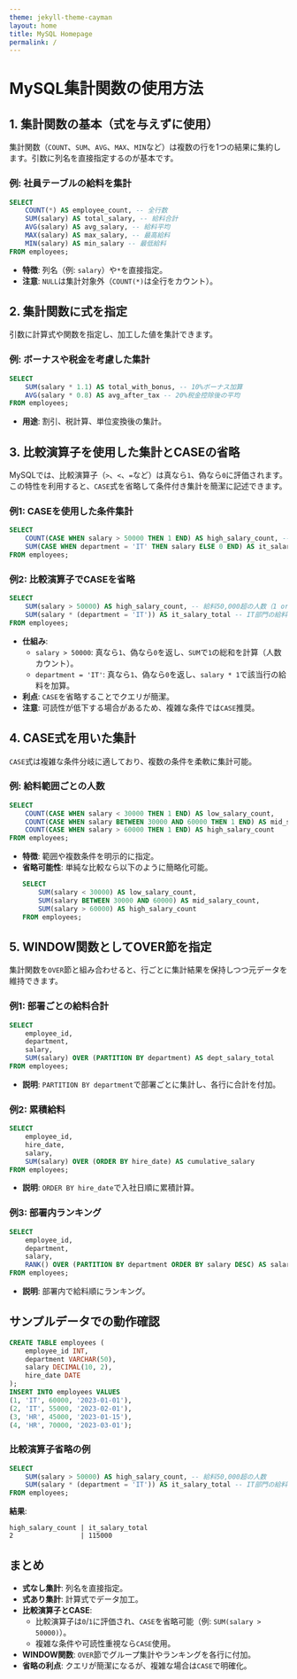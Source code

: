 ```yaml
---
theme: jekyll-theme-cayman
layout: home
title: MySQL Homepage
permalink: /
---
```

# MySQL集計関数の使用方法

## 1. 集計関数の基本（式を与えずに使用）
集計関数（`COUNT`、`SUM`、`AVG`、`MAX`、`MIN`など）は複数の行を1つの結果に集約します。引数に列名を直接指定するのが基本です。

### 例: 社員テーブルの給料を集計
```sql
SELECT 
    COUNT(*) AS employee_count, -- 全行数
    SUM(salary) AS total_salary, -- 給料合計
    AVG(salary) AS avg_salary, -- 給料平均
    MAX(salary) AS max_salary, -- 最高給料
    MIN(salary) AS min_salary -- 最低給料
FROM employees;
```

- **特徴**: 列名（例: `salary`）や`*`を直接指定。
- **注意**: `NULL`は集計対象外（`COUNT(*)`は全行をカウント）。

## 2. 集計関数に式を指定
引数に計算式や関数を指定し、加工した値を集計できます。

### 例: ボーナスや税金を考慮した集計
```sql
SELECT 
    SUM(salary * 1.1) AS total_with_bonus, -- 10%ボーナス加算
    AVG(salary * 0.8) AS avg_after_tax -- 20%税金控除後の平均
FROM employees;
```

- **用途**: 割引、税計算、単位変換後の集計。

## 3. 比較演算子を使用した集計とCASEの省略
MySQLでは、比較演算子（`>`、`<`、`=`など）は真なら`1`、偽なら`0`に評価されます。この特性を利用すると、`CASE`式を省略して条件付き集計を簡潔に記述できます。

### 例1: CASEを使用した条件集計
```sql
SELECT 
    COUNT(CASE WHEN salary > 50000 THEN 1 END) AS high_salary_count, -- 給料50,000超の人数
    SUM(CASE WHEN department = 'IT' THEN salary ELSE 0 END) AS it_salary_total -- IT部門の給料合計
FROM employees;
```

### 例2: 比較演算子でCASEを省略
```sql
SELECT 
    SUM(salary > 50000) AS high_salary_count, -- 給料50,000超の人数（1 or 0でカウント）
    SUM(salary * (department = 'IT')) AS it_salary_total -- IT部門の給料合計
FROM employees;
```

- **仕組み**:
  - `salary > 50000`: 真なら`1`、偽なら`0`を返し、`SUM`で`1`の総和を計算（人数カウント）。
  - `department = 'IT'`: 真なら`1`、偽なら`0`を返し、`salary * 1`で該当行の給料を加算。
- **利点**: `CASE`を省略することでクエリが簡潔。
- **注意**: 可読性が低下する場合があるため、複雑な条件では`CASE`推奨。

## 4. CASE式を用いた集計
`CASE`式は複雑な条件分岐に適しており、複数の条件を柔軟に集計可能。

### 例: 給料範囲ごとの人数
```sql
SELECT 
    COUNT(CASE WHEN salary < 30000 THEN 1 END) AS low_salary_count,
    COUNT(CASE WHEN salary BETWEEN 30000 AND 60000 THEN 1 END) AS mid_salary_count,
    COUNT(CASE WHEN salary > 60000 THEN 1 END) AS high_salary_count
FROM employees;
```

- **特徴**: 範囲や複数条件を明示的に指定。
- **省略可能性**: 単純な比較なら以下のように簡略化可能。
  ```sql
  SELECT 
      SUM(salary < 30000) AS low_salary_count,
      SUM(salary BETWEEN 30000 AND 60000) AS mid_salary_count,
      SUM(salary > 60000) AS high_salary_count
  FROM employees;
  ```

## 5. WINDOW関数としてOVER節を指定
集計関数を`OVER`節と組み合わせると、行ごとに集計結果を保持しつつ元データを維持できます。

### 例1: 部署ごとの給料合計
```sql
SELECT 
    employee_id,
    department,
    salary,
    SUM(salary) OVER (PARTITION BY department) AS dept_salary_total
FROM employees;
```

- **説明**: `PARTITION BY department`で部署ごとに集計し、各行に合計を付加。

### 例2: 累積給料
```sql
SELECT 
    employee_id,
    hire_date,
    salary,
    SUM(salary) OVER (ORDER BY hire_date) AS cumulative_salary
FROM employees;
```

- **説明**: `ORDER BY hire_date`で入社日順に累積計算。

### 例3: 部署内ランキング
```sql
SELECT 
    employee_id,
    department,
    salary,
    RANK() OVER (PARTITION BY department ORDER BY salary DESC) AS salary_rank
FROM employees;
```

- **説明**: 部署内で給料順にランキング。

## サンプルデータでの動作確認
```sql
CREATE TABLE employees (
    employee_id INT,
    department VARCHAR(50),
    salary DECIMAL(10, 2),
    hire_date DATE
);
INSERT INTO employees VALUES
(1, 'IT', 60000, '2023-01-01'),
(2, 'IT', 55000, '2023-02-01'),
(3, 'HR', 45000, '2023-01-15'),
(4, 'HR', 70000, '2023-03-01');
```

### 比較演算子省略の例
```sql
SELECT 
    SUM(salary > 50000) AS high_salary_count, -- 給料50,000超の人数
    SUM(salary * (department = 'IT')) AS it_salary_total -- IT部門の給料合計
FROM employees;
```
**結果**:
```
high_salary_count | it_salary_total
2                 | 115000
```

## まとめ
- **式なし集計**: 列名を直接指定。
- **式あり集計**: 計算式でデータ加工。
- **比較演算子とCASE**:
  - 比較演算子は`0`/`1`に評価され、`CASE`を省略可能（例: `SUM(salary > 50000)`）。
  - 複雑な条件や可読性重視なら`CASE`使用。
- **WINDOW関数**: `OVER`節でグループ集計やランキングを各行に付加。
- **省略の利点**: クエリが簡潔になるが、複雑な場合は`CASE`で明確化。
